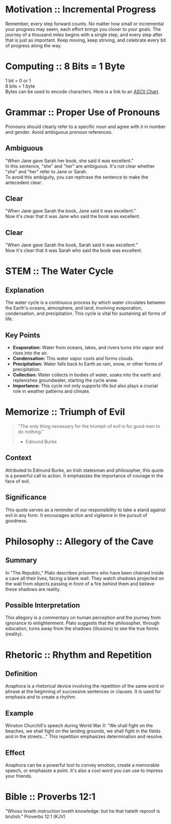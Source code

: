 # Motivation :: Incremental Progress

Remember, every step forward counts. No matter how small or incremental your progress may seem, each effort brings you closer to your goals. The journey of a thousand miles begins with a single step, and every step after that is just as important. Keep moving, keep striving, and celebrate every bit of progress along the way.

# Computing  :: 8 Bits = 1 Byte

1 bit = 0 or 1  
8 bits = 1 byte  
Bytes can be used to encode characters. Here is a link to an [ASCII Chart](https://web.cecs.pdx.edu/~harry/compilers/ASCIIChart.pdf).  

# Grammar    :: Proper Use of Pronouns 

Pronouns should clearly refer to a specific noun and agree with it in number and gender. Avoid ambiguous pronoun references.  

## Ambiguous

"When Jane gave Sarah her book, she said it was excellent."  
In this sentence, "she" and "her" are ambiguous. It's not clear whether "she" and "her" refer to Jane or Sarah.  
To avoid this ambiguity, you can rephrase the sentence to make the antecedent clear:  

## Clear

"When Jane gave Sarah the book, Jane said it was excellent."  
Now it's clear that it was Jane who said the book was excellent.  

## Clear

"When Jane gave Sarah the book, Sarah said it was excellent."  
Now it's clear that it was Sarah who said the book was excellent.  

# STEM       :: The Water Cycle

## Explanation

The water cycle is a continuous process by which water circulates between the Earth's oceans, atmosphere, and land, involving evaporation, condensation, and precipitation. This cycle is vital for sustaining all forms of life.

## Key Points

- **Evaporation:** Water from oceans, lakes, and rivers turns into vapor and rises into the air.
- **Condensation:** This water vapor cools and forms clouds.
- **Precipitation:** Water falls back to Earth as rain, snow, or other forms of precipitation.
- **Collection:** Water collects in bodies of water, soaks into the earth and replenishes groundwater, starting the cycle anew.
- **Importance:** This cycle not only supports life but also plays a crucial role in weather patterns and climate.

# Memorize   :: Triumph of Evil

> "The only thing necessary for the triumph of evil is for good men to do nothing."  
> - Edmund Burke

## Context

Attributed to Edmund Burke, an Irish statesman and philosopher, this quote is a powerful call to action. It emphasizes the importance of courage in the face of evil.

## Significance

This quote serves as a reminder of our responsibility to take a stand against evil in any form. It encourages action and vigilance in the pursuit of goodness.

# Philosophy :: Allegory of the Cave

## Summary

In "The Republic," Plato describes prisoners who have been chained inside a cave all their lives, facing a blank wall. They watch shadows projected on the wall from objects passing in front of a fire behind them and believe these shadows are reality.

## Possible Interpretation

This allegory is a commentary on human perception and the journey from ignorance to enlightenment. Plato suggests that the philosopher, through education, turns away from the shadows (illusions) to see the true forms (reality).

# Rhetoric   :: Rhythm and Repetition

## Definition

Anaphora is a rhetorical device involving the repetition of the same word or phrase at the beginning of successive sentences or clauses. It is used for emphasis and to create a rhythm.  

## Example

Winston Churchill's speech during World War II: "We shall fight on the beaches, we shall fight on the landing grounds, we shall fight in the fields and in the streets..." This repetition emphasizes determination and resolve.  

## Effect

Anaphora can be a powerful tool to convey emotion, create a memorable speech, or emphasize a point. It's also a cool word you can use to impress your friends.  

# Bible      :: Proverbs 12:1

"Whoso loveth instruction loveth knowledge: but he that hateth reproof is brutish." Proverbs 12:1 (KJV)

